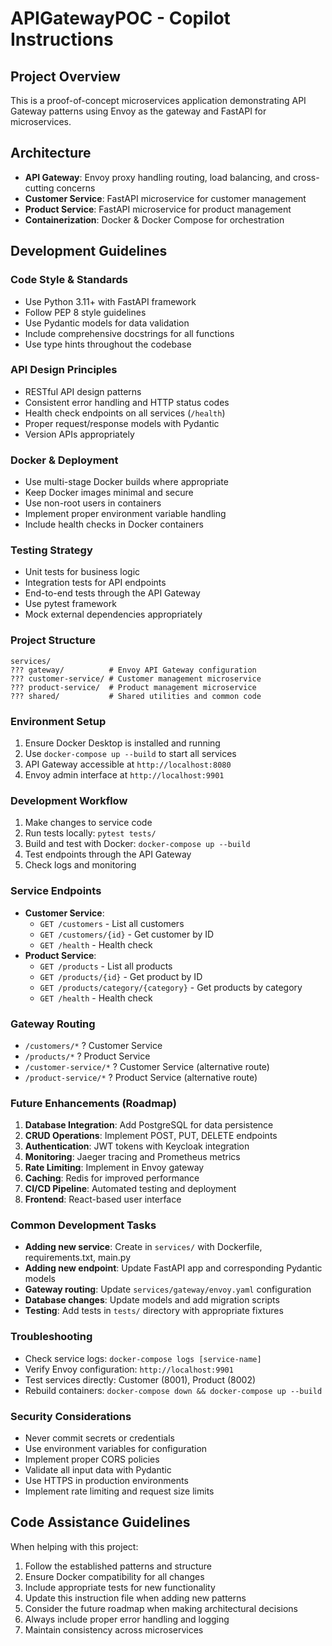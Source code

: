 # APIGatewayPOC - Copilot Instructions

## Project Overview
This is a proof-of-concept microservices application demonstrating API Gateway patterns using Envoy as the gateway and FastAPI for microservices.

## Architecture
- **API Gateway**: Envoy proxy handling routing, load balancing, and cross-cutting concerns
- **Customer Service**: FastAPI microservice for customer management
- **Product Service**: FastAPI microservice for product management
- **Containerization**: Docker & Docker Compose for orchestration

## Development Guidelines

### Code Style & Standards
- Use Python 3.11+ with FastAPI framework
- Follow PEP 8 style guidelines
- Use Pydantic models for data validation
- Include comprehensive docstrings for all functions
- Use type hints throughout the codebase

### API Design Principles
- RESTful API design patterns
- Consistent error handling and HTTP status codes
- Health check endpoints on all services (`/health`)
- Proper request/response models with Pydantic
- Version APIs appropriately

### Docker & Deployment
- Use multi-stage Docker builds where appropriate
- Keep Docker images minimal and secure
- Use non-root users in containers
- Implement proper environment variable handling
- Include health checks in Docker containers

### Testing Strategy
- Unit tests for business logic
- Integration tests for API endpoints
- End-to-end tests through the API Gateway
- Use pytest framework
- Mock external dependencies appropriately

### Project Structure
```
services/
??? gateway/          # Envoy API Gateway configuration
??? customer-service/ # Customer management microservice
??? product-service/  # Product management microservice
??? shared/           # Shared utilities and common code
```

### Environment Setup
1. Ensure Docker Desktop is installed and running
2. Use `docker-compose up --build` to start all services
3. API Gateway accessible at `http://localhost:8080`
4. Envoy admin interface at `http://localhost:9901`

### Development Workflow
1. Make changes to service code
2. Run tests locally: `pytest tests/`
3. Build and test with Docker: `docker-compose up --build`
4. Test endpoints through the API Gateway
5. Check logs and monitoring

### Service Endpoints
- **Customer Service**: 
  - `GET /customers` - List all customers
  - `GET /customers/{id}` - Get customer by ID
  - `GET /health` - Health check
- **Product Service**: 
  - `GET /products` - List all products
  - `GET /products/{id}` - Get product by ID
  - `GET /products/category/{category}` - Get products by category
  - `GET /health` - Health check

### Gateway Routing
- `/customers/*` ? Customer Service
- `/products/*` ? Product Service
- `/customer-service/*` ? Customer Service (alternative route)
- `/product-service/*` ? Product Service (alternative route)

### Future Enhancements (Roadmap)
1. **Database Integration**: Add PostgreSQL for data persistence
2. **CRUD Operations**: Implement POST, PUT, DELETE endpoints
3. **Authentication**: JWT tokens with Keycloak integration
4. **Monitoring**: Jaeger tracing and Prometheus metrics
5. **Rate Limiting**: Implement in Envoy gateway
6. **Caching**: Redis for improved performance
7. **CI/CD Pipeline**: Automated testing and deployment
8. **Frontend**: React-based user interface

### Common Development Tasks
- **Adding new service**: Create in `services/` with Dockerfile, requirements.txt, main.py
- **Adding new endpoint**: Update FastAPI app and corresponding Pydantic models
- **Gateway routing**: Update `services/gateway/envoy.yaml` configuration
- **Database changes**: Update models and add migration scripts
- **Testing**: Add tests in `tests/` directory with appropriate fixtures

### Troubleshooting
- Check service logs: `docker-compose logs [service-name]`
- Verify Envoy configuration: `http://localhost:9901`
- Test services directly: Customer (8001), Product (8002)
- Rebuild containers: `docker-compose down && docker-compose up --build`

### Security Considerations
- Never commit secrets or credentials
- Use environment variables for configuration
- Implement proper CORS policies
- Validate all input data with Pydantic
- Use HTTPS in production environments
- Implement rate limiting and request size limits

## Code Assistance Guidelines
When helping with this project:
1. Follow the established patterns and structure
2. Ensure Docker compatibility for all changes
3. Include appropriate tests for new functionality
4. Update this instruction file when adding new patterns
5. Consider the future roadmap when making architectural decisions
6. Always include proper error handling and logging
7. Maintain consistency across microservices